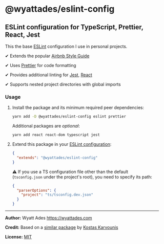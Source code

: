# @wyattades/eslint-config

## ESLint configuration for TypeScript, Prettier, React, Jest

This the base [ESLint](https://eslint.org/) configuration I use in personal projects.

✔ Extends the popular [Airbnb Style Guide](https://github.com/airbnb/javascript)

✔ Uses [Prettier](https://prettier.io/) for code formatting

✔ Provides additional linting for [Jest](https://jestjs.io/), [React](https://reactjs.org/)

✔ Supports nested project directories with global imports

### Usage

1. Install the package and its minimum required peer dependencies:

   ```bash
   yarn add -D @wyattades/eslint-config eslint prettier
   ```

   Additional packages are _optional_:

   ```bash
   yarn add react react-dom typescript jest
   ```

2. Extend this package in your [ESLint configuration](https://eslint.org/docs/user-guide/configuring):

   ```json
   {
     "extends": "@wyattades/eslint-config"
   }
   ```

   ⚠️ If you use a TS configuration file other than the default (`tsconfig.json` under the project's root), you need to specify its path:

   ```json
   {
     "parserOptions": {
       "project": "ts/tsconfig.dev.json"
     }
   }
   ```

---

**Author:** Wyatt Ades https://wyattades.com

**Credit:** Based on a [similar package](https://github.com/kael89/eslint-config-kael89-ts) by [Kostas Karvounis](https://github.com/kael89)

**License:** [MIT](./LICENSE)
